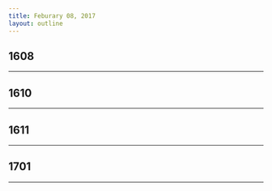 ```yaml
---
title: Feburary 08, 2017
layout: outline
---
```



## 1608

***

## 1610

***

## 1611

***

## 1701

***
